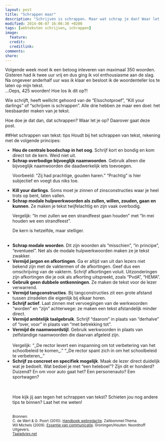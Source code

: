 ```yaml
---
layout: post
title: "Schrappen maar"
description: "Schrijven is schrappen. Maar wat schrap je dan? Waar let je op? Dat leer ik je in de blogpost van vandaag."
modified: 2014-06-07 16:06:30 +0200
tags: [webteksten schrijven, schrappen]
image:
  feature: 
  credit: 
  creditlink: 
comments: 
share: 
---
```


Volgende week moet ik een betoog inleveren van maximaal 350 woorden. Gisteren had ik twee uur vrij en dus ging ik vol enthousiasme
aan de slag. Na ongeveer anderhalf uur was ik klaar en besloot ik de woordenteller los te laten op mijn tekst.  
...Oeps, 425 woorden! Hoe los ik dit op?! 

Wie schrijft, heeft wellicht gehoord van de “Elsschotproef”, “Kill your darlings” of “schrijven is schrappen”. Alle drie hebben ze maar
een doel: het leesbaarder maken van je tekst. 

Hoe doe je dat dan, dat schrappen? Waar let je op? 
Daarover gaat deze post.

##Het schrappen van tekst: tips
Houdt bij het schrappen van tekst, rekening met de volgende principes:  
<ul>
<li><strong>Hou de centrale boodschap in het oog</strong>. Schrijf kort en bondig en
kom direct tot de kern. Weid niet uit.</li>
<li><strong>Schrap overbodige bijvoeglijk naamwoorden</strong>. Gebruik alleen die
bijvoeglijk naamwoorden die daadwerkelijk iets toevoegen.</li>

Voorbeeld: “Zij had prachtige, gouden haren.” “Prachtig” is hier subjectief en voegt dus niks toe. 

<li><strong>Kill your darlings</strong>. Soms moet je zinnen of zinsconstructies waar je heel trots op bent, laten vallen.</li>
<li><strong>Schrap modale hulpwerkwoorden als zullen, willen, zouden, gaan en kunnen</strong>. Ze maken je tekst twijfelachtig en zijn vaak overbodig.</li>

Vergelijk: 
“In mei zullen we een strandfeest gaan houden” met “In mei houden we een strandfeest”. 

De kern is hetzelfde, maar stelliger.  
<br>
<li><strong>Schrap modale woorden</strong>. Dit zijn woorden als “misschien”, “in principe”, “eventueel”. Net als de modale hulpwerkwoorden maken ze je
tekst zwakker.</li>
<li><strong>Vermijd jargon en afkortingen</strong>. Ga er altijd van uit dan lezers niet bekend zijn met de vaktermen of de afkortingen. Geef dus een
omschrijving van de vakterm. Schrijf afkortingen voluit. Uitzonderingen zijn afkortingen die je ook als afkorting uitspreekt, zoals “PvdA”, “HEMA”.</li>
<li><strong>Gebruik geen dubbele ontkenningen</strong>. Ze maken de tekst voor de lezer verwarrend.</li>
<li><strong>Vermijd tangconstructies</strong>. Bij tangconstructies
zit een grote afstand tussen zinsdelen die eigenlijk bij elkaar horen.</li>
<li><strong>Schrijf actief</strong>. Laat zinnen met vervoegingen van
de werkwoorden “worden” en “zijn” achterwege: ze maken een tekst afstandelijk minder direct.</li>
<li><strong>Vermijd ambtelijk taalgebruik</strong>. Schrijf “daarom” in plaats van
“derhalve” of “over, voor” in plaats van “met betrekking tot”.</li>
<li><strong>Vermijd de naamwoordstijl</strong>. Gebruik werkwoorden in plaats van
zelfstandige naamwoorden die daarvan afgeleid zijn.</li>
<br>
Vergelijk:  
“_De rector levert een inspanning om tot verbetering van het schoolbeleid te komen_.”  
“_De rector spant zich in om het schoolbeleid te verbeteren_.”
<br>
<li><strong>Schrijf zo concreet en specifiek mogelijk</strong>. Maak de lezer direct
  duidelijk wat je bedoelt. Wat bedoel je met “een heleboel”? Zijn dit
  er honderd? Duizend? En om voor auto gaat het? Een personenauto? Een
  sportwagen?</li>
  
<br><br>
Hoe kijk jij aan tegen het schrappen van tekst? Schieten jou nog andere tips te binnen? Laat het me weten!
<br><br>

<small>Bronnen:  
C. de Wert & G. Poort (2010). <a
href="http://www.bol.com/nl/p/handboek-webredactie/1001004009905814">Handboek
webredactie</a>.  Zaltbommel:Thema.  
Wil Michels (2009). <a href="http://www.bol.com/nl/p/essentie-van-communicatie/1001004006475012/">Essentie van communicatie</a>. Groningen/Houten:
Noordhoff Uitgevers.  
<a href="http://taaladvies.net/taal/advies/vraag/565/naamwoordstijl/"> Taaladvies.net</a>





